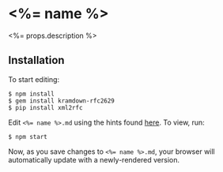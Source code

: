 # <%= name %>

<%= props.description %>

## Installation

To start editing:

    $ npm install
    $ gem install kramdown-rfc2629
    $ pip install xml2rfc

Edit `<%= name %>.md` using the hints found
[here](https://github.com/cabo/kramdown-rfc2629).  To view, run:

    $ npm start

Now, as you save changes to `<%= name %>.md`, your browser will
automatically update with a newly-rendered version.
